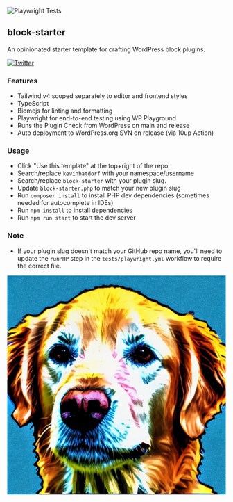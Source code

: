 ![Playwright Tests](https://github.com/kevinbatdorf/block-starter/actions/workflows/playwright.yml/badge.svg?branch=main)


## block-starter

An opinionated starter template for crafting WordPress block plugins.

[![Twitter](https://img.shields.io/twitter/url/https/twitter.com/kevinbatdorf.svg?style=social&label=Follow%20%40kevinbatdorf)](https://twitter.com/kevinbatdorf)


### Features

- Tailwind v4 scoped separately to editor and frontend styles
- TypeScript
- Biomejs for linting and formatting
- Playwright for end-to-end testing using WP Playground
- Runs the Plugin Check from WordPress on main and release
- Auto deployment to WordPress.org SVN on release (via 10up Action)

### Usage

- Click "Use this template" at the top+right of the repo
- Search/replace `kevinbatdorf` with your namespace/username
- Search/replace `block-starter` with your plugin slug.
- Update `block-starter.php` to match your new plugin slug
- Run `composer install` to install PHP dev dependencies (sometimes needed for autocomplete in IDEs)
- Run `npm install` to install dependencies
- Run `npm run start` to start the dev server

### Note

- If your plugin slug doesn't match your GitHub repo name, you'll need to update the `runPHP` step in the `tests/playwright.yml` workflow to require the correct file.


<div align="center">
    <img src="https://raw.githubusercontent.com/kevinbatdorf/block-starter/main/.wordpress-org/screenshot-1.jpg" alt="block-starter" />
</div>


<!-- This is to prevent the GH Actions scheduler from pausing -->
















<!-- Playwright last run: 2025-10-19 08:09:59 UTC -->
